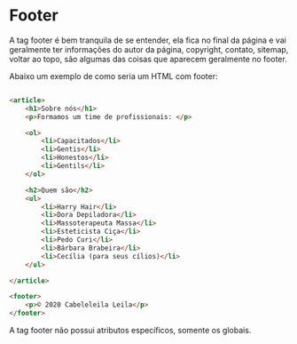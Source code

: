 # Footer

A tag footer é bem tranquila de se entender, ela fica no final da página e vai geralmente ter informações do autor da página, copyright, contato, sitemap, voltar ao topo, são algumas das coisas que aparecem geralmente no footer.

Abaixo um exemplo de como seria um HTML com footer:

```html

<article>
    <h1>Sobre nós</h1>
    <p>Formamos um time de profissionais: </p>

    <ol>
        <li>Capacitados</li>
        <li>Gentis</li>
        <li>Honestos</li>
        <li>Gentils</li>
    </ol>

    <h2>Quem são</h2>
    <ul>
        <li>Harry Hair</li>
        <li>Dora Depiladora</li>
        <li>Massoterapeuta Massa</li>
        <li>Esteticista Ciça</li>
        <li>Pedo Curi</li>
        <li>Bárbara Brabeira</li>
        <li>Cecília (para seus cílios)</li>
    </ul>

</article>

<footer>
    <p>© 2020 Cabeleleila Leila</p>
</footer>

```

A tag footer não possui atributos específicos, somente os globais.